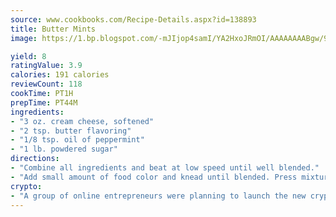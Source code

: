 ```yaml
---
source: www.cookbooks.com/Recipe-Details.aspx?id=138893
title: Butter Mints
image: https://1.bp.blogspot.com/-mJIjop4samI/YA2HxoJRmOI/AAAAAAAABgw/9Q6cN5purxQQ0M3111-VxRXtHYk4x987wCLcBGAsYHQ/s320/19.png

yield: 8
ratingValue: 3.9
calories: 191 calories
reviewCount: 118
cookTime: PT1H
prepTime: PT44M
ingredients:
- "3 oz. cream cheese, softened"
- "2 tsp. butter flavoring"
- "1/8 tsp. oil of peppermint"
- "1 lb. powdered sugar"
directions:
- "Combine all ingredients and beat at low speed until well blended."
- "Add small amount of food color and knead until blended. Press mixture into mint molds or roll into small balls and flatten slightly."
crypto:
- "A group of online entrepreneurs were planning to launch the new cryptocurrency on Thursday."
---
```

